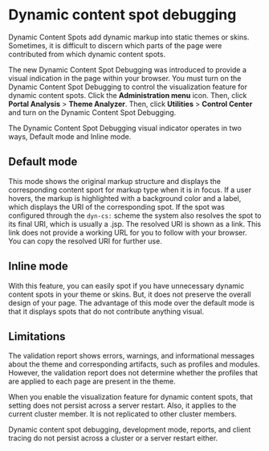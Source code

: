 # Dynamic content spot debugging

Dynamic Content Spots add dynamic markup into static themes or skins. Sometimes, it is difficult to discern which parts of the page were contributed from which dynamic content spots.

The new Dynamic Content Spot Debugging was introduced to provide a visual indication in the page within your browser. You must turn on the Dynamic Content Spot Debugging to control the visualization feature for dynamic content spots. Click the **Administration menu** icon. Then, click **Portal Analysis** \> **Theme Analyzer**. Then, click **Utilities** \> **Control Center** and turn on the Dynamic Content Spot Debugging.

The Dynamic Content Spot Debugging visual indicator operates in two ways, Default mode and Inline mode.

## Default mode

This mode shows the original markup structure and displays the corresponding content sport for markup type when it is in focus. If a user hovers, the markup is highlighted with a background color and a label, which displays the URI of the corresponding spot. If the spot was configured through the `dyn-cs:` scheme the system also resolves the spot to its final URI, which is usually a .jsp. The resolved URI is shown as a link. This link does not provide a working URL for you to follow with your browser. You can copy the resolved URI for further use.

## Inline mode

With this feature, you can easily spot if you have unnecessary dynamic content spots in your theme or skins. But, it does not preserve the overall design of your page. The advantage of this mode over the default mode is that it displays spots that do not contribute anything visual.

## Limitations

The validation report shows errors, warnings, and informational messages about the theme and corresponding artifacts, such as profiles and modules. However, the validation report does not determine whether the profiles that are applied to each page are present in the theme.

When you enable the visualization feature for dynamic content spots, that setting does not persist across a server restart. Also, it applies to the current cluster member. It is not replicated to other cluster members.

Dynamic content spot debugging, development mode, reports, and client tracing do not persist across a cluster or a server restart either.


